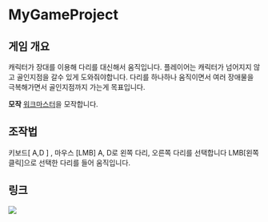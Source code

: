 # MyGameProject


## 게임 개요
캐릭터가 장대를 이용해 다리를 대신해서 움직입니다.
플레이어는 캐릭터가 넘어지지 않고 골인지점을 갈수 있게 도와줘야합니다.
다리를 하나하나 움직이면서 여러 장애물을 극복해가면서 골인지점까지 가는게 목표입니다.

**모작**
[워크마스터](https://play.google.com/store/apps/details?id=fi.twomenandadog.walkmaster&hl=ko&gl=US)을 모작합니다.
 
## 조작법
 키보드[ A,D ] , 마우스 [LMB]
 A, D로 왼쪽 다리, 오른쪽 다리를 선택합니다
 LMB[왼쪽 클릭]으로 선택한 다리를 들어 움직입니다.

## 링크
<a href="https://www.youtube.com/watch?v=6nOiIdkRH6I"><img src="https://img.shields.io/badge/Youtube-FF0000?style=for-the-badge&logo=Youtube&logoColor=white"></a>
